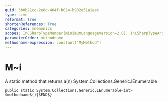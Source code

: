 ```yaml
---
guid: 3b0b21cc-2e0d-404f-b024-b902e51a1eac
type: Live
reformat: True
shortenReferences: True
categories: mnemonics
scopes: InCSharpTypeMember(minimumLanguageVersion=2.0), InCSharpTypeAndNamespace(minimumLanguageVersion=2.0)
parameterOrder: methodname
methodname-expression: constant("MyMethod")
---
```


# M~i

A static method that returns a(n) System.Collections.Generic.IEnumerable<int>

```
public static System.Collections.Generic.IEnumerable<int> $methodname$(){$END$}
```

